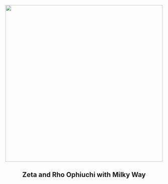 
<p align="center"><img src="https://apod.nasa.gov/apod/image/2505/RhoZeta_Nowak_960.jpg" width="500" height="500"></p>
<h2 align="center"> Zeta and Rho Ophiuchi with Milky Way </h2>
